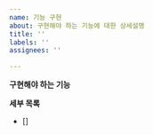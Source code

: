 ```yaml
---
name: 기능 구현
about: 구현해야 하는 기능에 대한 상세설명
title: ''
labels: ''
assignees: ''

---
```


**구현해야 하는 기능**

**세부 목록**
- []
